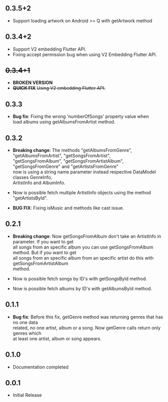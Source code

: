 ## 0.3.5+2
 * Support loading artwork on Android >= Q with getArtwork method
 

## 0.3.4+2  
* Support V2 embedding Flutter API.
* Fixing accept permission bug when using V2 Embedding Flutter API.  
  
## ~~0.3.4+1~~  
* **BROKEN VERSION**
* **~~QUICK FIX~~** ~~Using V2 embedding Flutter API.~~  
  
  
## 0.3.3  
* **Bug fix**: Fixing the wrong 'numberOfSongs' property value when   
    load albums using getAlbumsFromArtist method.      
  
## 0.3.2  
* **Breaking change**: The methods "getAlbumsFromGenre", "getAlbumsFromArtist", "getSongsFromArtist",  
    "getSongsFromAlbum", "getSongsFromArtistAlbum", "getSongsFromGenre" and "getArtistsFromGenre"  
    now is using a string name parameter instead respective DataModel classes GenreInfo,   
    ArtistInfo and AlbumInfo.  
      
* Now is possible fetch multiple ArtistInfo objects using the method "getArtistsById".  
  
* **BUG FIX**: Fixing isMusic and methods like cast issue.  
  
## 0.2.1  
  
* **Breaking change**: Now getSongsFromAlbum don't take an ArtistInfo in parameter. If you want to get   
    all songs from an specific album you can use getSongsFromAlbum method. But if you want to get  
    all songs from an specific album from an specific artist do this with getSongsFromArtistAlbum  
    method.   
  
* Now is possible fetch songs by ID's with getSongsById method.  
  
* Now is possible fetch albums by ID's with getAlbumsById method.  
  
## 0.1.1  
  
* **Bug fix**: Before this fix, getGenre method was returning genres that has no one data  
    related, no one artist, album or a song. Now getGenre calls return only genres which   
    at least one artist, album or song appears.   
  
## 0.1.0  
  
* Documentation completed  
  
## 0.0.1  
  
* Initial Release